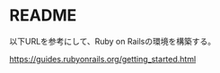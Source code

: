 # README

以下URLを参考にして、Ruby on Railsの環境を構築する。

https://guides.rubyonrails.org/getting_started.html




